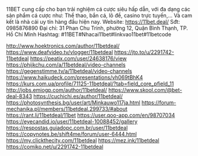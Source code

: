 11BET cung cấp cho bạn trải nghiệm cá cược siêu hấp dẫn, với đa dạng các sản phẩm cá cược như: Thể thao, bắn cá, lô đề, casino trực tuyến,... Và cam kết là nhà cái uy tín hàng đầu hiện nay.
Website: https://11bet.deal/
Sđt: 0985876890
Đại chỉ: 31 Phan Chu Trinh, phường 12, Quận Bình Thạnh, TP. Hồ Chí Minh
Hashtag: #11BET#Nhacai11bet#linkvao11bet#11betcode

http://www.hoektronics.com/author/11betdeal/
https://www.deafvideo.tv/vlogger/11betdeal
https://jto.to/u/2291742-11betdeal
https://peatix.com/user/24638176/view
https://phijkchu.com/a/11betdeal/video-channels
https://gegenstimme.tv/a/11betdeal/video-channels
https://www.haikudeck.com/presentations/vh069tBhK4
https://kurs.com.ua/profile/71125-11betdeal/?tab=field_core_pfield_11
http://jobs.emiogp.com/author/11betdeal/
https://www.skool.com/@bet-deal-8343
https://cuchichi.es/author/11betdeal/
https://photosynthesis.bg/user/art/Minkauwo117ja.html
https://forum-mechanika.pl/members/11betdeal.299733/#about
https://rant.li/11betdeal/11bet
https://user.qoo-app.com/en/98707034
https://eyecandid.io/user/11betdeal-10088452/gallery
https://respostas.guiadopc.com.br/user/11betdeal
https://copynotes.be/shift4me/forum/user-6444.html
https://my.clickthecity.com/11betdeal
https://mez.ink/11betdeal
https://comiko.net/u/2291742-11betdeal

